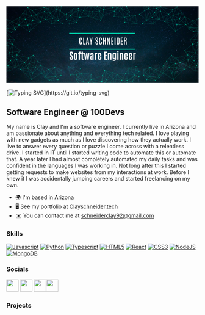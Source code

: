<img src="https://raw.githubusercontent.com/SClay345/sclay345/master/csbanner.png" />

[![Typing SVG](https://readme-typing-svg.herokuapp.com?font=Source+Sans+Pro&size=23&duration=4000&color=10740B&background=FFFFFF00&multiline=true&width=477&height=125&lines=Hi+there!;My+name+is+Clay+Schneider;I'm+a+Full-Stack+Developer;I+am+currently+seeking+a+full+time+position.;________________________)](https://git.io/typing-svg)


Software Engineer @ 100Devs
---------------------------

My name is Clay and I'm a software engineer. I currently live in Arizona and am passionate about anything and everything tech related. I love playing with new gadgets as much as I love discovering how they actually work. I live to answer every question or puzzle I come across with a relentless drive. I started in IT until I started writing code to automate this or automate that. A year later I had almost completely automated my daily tasks and was confident in the languages I was working in. Not long after this I started getting requests to make websites from my interactions at work. Before I knew it I was accidentally jumping careers and started freelancing on my own.

*   🌍  I'm based in Arizona
*   🖥️  See my portfolio at [Clayschneider.tech](http://clayschneider.tech/)
*   ✉️  You can contact me at [schneiderclay92@gmail.com](mailto:schneiderclay92@gmail.com)

### Skills
<p align="left">
                                <a href="https://developer.mozilla.org/en-US/docs/Web/JavaScript" target="_blank" rel="noreferrer"><img src="https://raw.githubusercontent.com/danielcranney/readme-generator/main/public/icons/skills/javascript-colored.svg" width="36" height="36" alt="Javascript" /></a>
                                <a href="https://www.python.org/" target="_blank" rel="noreferrer"><img src="https://raw.githubusercontent.com/danielcranney/readme-generator/main/public/icons/skills/python-colored.svg" width="36" height="36" alt="Python" /></a>
                                <a href="https://www.typescriptlang.org/" target="_blank" rel="noreferrer"><img src="https://raw.githubusercontent.com/danielcranney/readme-generator/main/public/icons/skills/typescript-colored.svg" width="36" height="36" alt="Typescript" /></a>
                                <a href="https://developer.mozilla.org/en-US/docs/Glossary/HTML5" target="_blank" rel="noreferrer"><img src="https://raw.githubusercontent.com/danielcranney/readme-generator/main/public/icons/skills/html5-colored.svg" width="36" height="36" alt="HTML5" /></a>
                                <a href="https://reactjs.org/" target="_blank" rel="noreferrer"><img src="https://raw.githubusercontent.com/danielcranney/readme-generator/main/public/icons/skills/react-colored.svg" width="36" height="36" alt="React" /></a>
                                <a href="https://www.w3.org/TR/CSS/#css" target="_blank" rel="noreferrer"><img src="https://raw.githubusercontent.com/danielcranney/readme-generator/main/public/icons/skills/css3-colored.svg" width="36" height="36" alt="CSS3" /></a>
                                <a href="https://nodejs.org/en/" target="_blank" rel="noreferrer"><img src="https://raw.githubusercontent.com/danielcranney/readme-generator/main/public/icons/skills/nodejs-colored.svg" width="36" height="36" alt="NodeJS" /></a>
                                <a href="https://www.mongodb.com/" target="_blank" rel="noreferrer"><img src="https://raw.githubusercontent.com/danielcranney/readme-generator/main/public/icons/skills/mongodb-colored.svg" width="36" height="36" alt="MongoDB" /></a>
                    </p>
                    

### Socials
<p align="left"> <a href="https://www.github.com/SClay345" target="_blank" rel="noreferrer"><img src="https://raw.githubusercontent.com/danielcranney/readme-generator/main/public/icons/socials/github.svg" width="32" height="32" /></a> <a href="https://www.linkedin.com/in/clayschneider/" target="_blank" rel="noreferrer"><img src="https://raw.githubusercontent.com/danielcranney/readme-generator/main/public/icons/socials/linkedin.svg" width="32" height="32" /></a> <a href="https://www.twitter.com/ClayGeocall" target="_blank" rel="noreferrer"><img src="https://raw.githubusercontent.com/danielcranney/readme-generator/main/public/icons/socials/twitter.svg" width="32" height="32" /></a><a href="https://angel.co/u/clay-schneider" target="_blank" rel="noreferrer"><img src="https://angel.co/images/static_pages/logo/AngelList_Black_Victory_Hand.png" width="32" height="32" /></a></p>


### Projects


